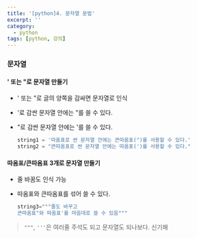 ```yaml
---
title: '[python]4. 문자열 문법'
excerpt: ''
category:
  - python
tags: [python, 강의]
---
```


### 문자열

#### ' 또는 "로 문자열 만들기

- ' 또는 "로 글의 양쪽을 감싸면 문자열로 인식

- '로 감싼 문자열 안에는 "를 쓸 수 있다.

- "로 감싼 문자열 안에는 '를 쓸 수 있다.

  ```python
  string1 = '따옴표로 싼 문자열 안에는 큰따옴표(")를 사용할 수 있다.'
  string2 = "큰따옴표로 싼 문자열 안에는 따옴표(')를 사용할 수 있다."
  ```

#### 따옴표/큰따옴표 3개로 문자열 만들기

- 줄 바꿈도 인식 가능

- 따옴표와 큰따옴표를 섞어 쓸 수 있다.

  ```python
  string3="""줄도 바꾸고
  큰따옴표"와 따옴표'를 마음대로 쓸 수 있음"""
  ```

> `"""`, `'''`은 여러줄 주석도 되고 문자열도 되나보다. 신기해
